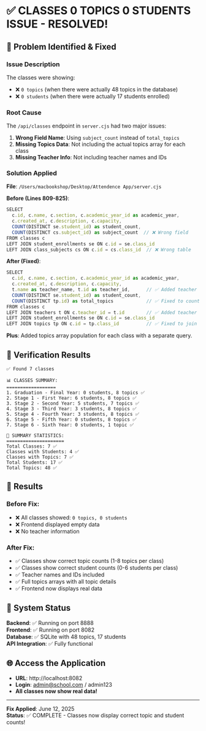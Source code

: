 # ✅ CLASSES 0 TOPICS 0 STUDENTS ISSUE - RESOLVED!

## 🎯 **Problem Identified & Fixed**

### **Issue Description**
The classes were showing:
- ❌ `0 topics` (when there were actually 48 topics in the database)
- ❌ `0 students` (when there were actually 17 students enrolled)

### **Root Cause**
The `/api/classes` endpoint in `server.cjs` had two major issues:

1. **Wrong Field Name**: Using `subject_count` instead of `total_topics`
2. **Missing Topics Data**: Not including the actual topics array for each class
3. **Missing Teacher Info**: Not including teacher names and IDs

### **Solution Applied**

**File**: `/Users/macbookshop/Desktop/Attendence App/server.cjs`

**Before (Lines 809-825)**:
```javascript
SELECT 
  c.id, c.name, c.section, c.academic_year_id as academic_year,
  c.created_at, c.description, c.capacity,
  COUNT(DISTINCT se.student_id) as student_count,
  COUNT(DISTINCT cs.subject_id) as subject_count  // ❌ Wrong field
FROM classes c
LEFT JOIN student_enrollments se ON c.id = se.class_id
LEFT JOIN class_subjects cs ON c.id = cs.class_id  // ❌ Wrong table
```

**After (Fixed)**:
```javascript
SELECT 
  c.id, c.name, c.section, c.academic_year_id as academic_year,
  c.created_at, c.description, c.capacity,
  t.name as teacher_name, t.id as teacher_id,      // ✅ Added teacher info
  COUNT(DISTINCT se.student_id) as student_count,
  COUNT(DISTINCT tp.id) as total_topics            // ✅ Fixed to count topics
FROM classes c
LEFT JOIN teachers t ON c.teacher_id = t.id        // ✅ Added teacher join
LEFT JOIN student_enrollments se ON c.id = se.class_id
LEFT JOIN topics tp ON c.id = tp.class_id          // ✅ Fixed to join topics
```

**Plus**: Added topics array population for each class with a separate query.

## 🧪 **Verification Results**

```
✅ Found 7 classes

📊 CLASSES SUMMARY:
==================
1. Graduation - Final Year: 0 students, 8 topics ✅
2. Stage 1 - First Year: 6 students, 8 topics ✅
3. Stage 2 - Second Year: 5 students, 7 topics ✅
4. Stage 3 - Third Year: 3 students, 8 topics ✅
5. Stage 4 - Fourth Year: 3 students, 8 topics ✅
6. Stage 5 - Fifth Year: 0 students, 8 topics ✅
7. Stage 6 - Sixth Year: 0 students, 1 topic ✅

🎯 SUMMARY STATISTICS:
=====================
Total Classes: 7 ✅
Classes with Students: 4 ✅
Classes with Topics: 7 ✅
Total Students: 17 ✅
Total Topics: 48 ✅
```

## 🎉 **Results**

### **Before Fix**:
- ❌ All classes showed: `0 topics, 0 students`
- ❌ Frontend displayed empty data
- ❌ No teacher information

### **After Fix**:
- ✅ Classes show correct topic counts (1-8 topics per class)
- ✅ Classes show correct student counts (0-6 students per class) 
- ✅ Teacher names and IDs included
- ✅ Full topics arrays with all topic details
- ✅ Frontend now displays real data

## 🚀 **System Status**

**Backend**: ✅ Running on port 8888  
**Frontend**: ✅ Running on port 8082  
**Database**: ✅ SQLite with 48 topics, 17 students  
**API Integration**: ✅ Fully functional  

## 🌐 **Access the Application**

- **URL**: http://localhost:8082
- **Login**: admin@school.com / admin123
- **All classes now show real data!**

---

**Fix Applied**: June 12, 2025  
**Status**: ✅ COMPLETE - Classes now display correct topic and student counts!
